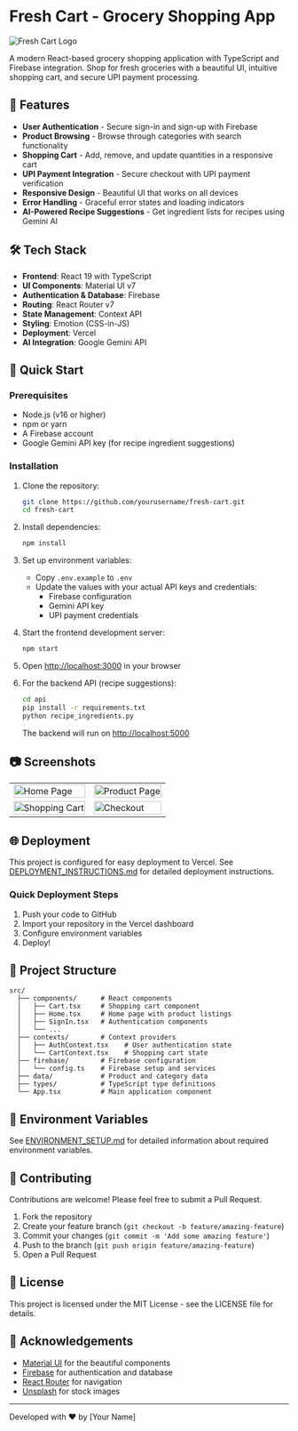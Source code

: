 # Fresh Cart - Grocery Shopping App

![Fresh Cart Logo](https://i.imgur.com/XGSLRrg.png)

A modern React-based grocery shopping application with TypeScript and Firebase integration. Shop for fresh groceries with a beautiful UI, intuitive shopping cart, and secure UPI payment processing.

## 🌟 Features

- **User Authentication** - Secure sign-in and sign-up with Firebase
- **Product Browsing** - Browse through categories with search functionality
- **Shopping Cart** - Add, remove, and update quantities in a responsive cart
- **UPI Payment Integration** - Secure checkout with UPI payment verification
- **Responsive Design** - Beautiful UI that works on all devices
- **Error Handling** - Graceful error states and loading indicators
- **AI-Powered Recipe Suggestions** - Get ingredient lists for recipes using Gemini AI

## 🛠️ Tech Stack

- **Frontend**: React 19 with TypeScript
- **UI Components**: Material UI v7
- **Authentication & Database**: Firebase
- **Routing**: React Router v7
- **State Management**: Context API
- **Styling**: Emotion (CSS-in-JS)
- **Deployment**: Vercel
- **AI Integration**: Google Gemini API

## 🚀 Quick Start

### Prerequisites

- Node.js (v16 or higher)
- npm or yarn
- A Firebase account
- Google Gemini API key (for recipe ingredient suggestions)

### Installation

1. Clone the repository:
   ```bash
   git clone https://github.com/yourusername/fresh-cart.git
   cd fresh-cart
   ```

2. Install dependencies:
   ```bash
   npm install
   ```

3. Set up environment variables:
   - Copy `.env.example` to `.env`
   - Update the values with your actual API keys and credentials:
     - Firebase configuration
     - Gemini API key
     - UPI payment credentials

4. Start the frontend development server:
   ```bash
   npm start
   ```

5. Open [http://localhost:3000](http://localhost:3000) in your browser

6. For the backend API (recipe suggestions):
   ```bash
   cd api
   pip install -r requirements.txt
   python recipe_ingredients.py
   ```
   The backend will run on [http://localhost:5000](http://localhost:5000)

## 📷 Screenshots

<table>
  <tr>
    <td><img src="https://i.imgur.com/example1.png" alt="Home Page" width="100%"></td>
    <td><img src="https://i.imgur.com/example2.png" alt="Product Page" width="100%"></td>
  </tr>
  <tr>
    <td><img src="https://i.imgur.com/example3.png" alt="Shopping Cart" width="100%"></td>
    <td><img src="https://i.imgur.com/example4.png" alt="Checkout" width="100%"></td>
  </tr>
</table>

## 🌐 Deployment

This project is configured for easy deployment to Vercel. See [DEPLOYMENT_INSTRUCTIONS.md](./DEPLOYMENT_INSTRUCTIONS.md) for detailed deployment instructions.

### Quick Deployment Steps

1. Push your code to GitHub
2. Import your repository in the Vercel dashboard
3. Configure environment variables
4. Deploy!

## 📁 Project Structure

```
src/
  ├── components/      # React components
  │   ├── Cart.tsx     # Shopping cart component
  │   ├── Home.tsx     # Home page with product listings
  │   ├── SignIn.tsx   # Authentication components
  │   └── ...
  ├── contexts/        # Context providers
  │   ├── AuthContext.tsx    # User authentication state
  │   └── CartContext.tsx    # Shopping cart state
  ├── firebase/        # Firebase configuration
  │   └── config.ts    # Firebase setup and services
  ├── data/            # Product and category data
  ├── types/           # TypeScript type definitions
  └── App.tsx          # Main application component
```

## 🔐 Environment Variables

See [ENVIRONMENT_SETUP.md](./ENVIRONMENT_SETUP.md) for detailed information about required environment variables.

## 🤝 Contributing

Contributions are welcome! Please feel free to submit a Pull Request.

1. Fork the repository
2. Create your feature branch (`git checkout -b feature/amazing-feature`)
3. Commit your changes (`git commit -m 'Add some amazing feature'`)
4. Push to the branch (`git push origin feature/amazing-feature`)
5. Open a Pull Request

## 📝 License

This project is licensed under the MIT License - see the LICENSE file for details.

## 🙏 Acknowledgements

- [Material UI](https://mui.com/) for the beautiful components
- [Firebase](https://firebase.google.com/) for authentication and database
- [React Router](https://reactrouter.com/) for navigation
- [Unsplash](https://unsplash.com/) for stock images

---

Developed with ❤️ by [Your Name]
